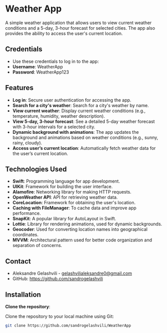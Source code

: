 # Weather App

A simple weather application that allows users to view current weather conditions and a 5-day, 3-hour forecast for selected cities. The app also provides the ability to access the user's current location.

## Credentials 
- Use these credentials to log in to the app:
- **Username**: WeatherApp
- **Password**: WeatherApp123

## Features

- **Log in**: Secure user authentication for accessing the app.
- **Search for a city's weather**: Search for a city's weather by name.
- **View current weather**: Display current weather conditions (e.g., temperature, humidity, weather description).
- **View 5-day, 3-hour forecast**: See a detailed 5-day weather forecast with 3-hour intervals for a selected city.
- **Dynamic background with animations**: The app updates the background and animations based on weather conditions (e.g., sunny, rainy, cloudy).
- **Access user’s current location**: Automatically fetch weather data for the user’s current location.

## Technologies Used

- **Swift**: Programming language for app development.
- **UIKit**: Framework for building the user interface.
- **Alamofire**: Networking library for making HTTP requests.
- **OpenWeather API**: API for retrieving weather data.
- **CoreLocation**: Framework for obtaining the user's location.
- **Caching with FileManager**: To cache data and improve app performance.
- **SnapKit**: A popular library for AutoLayout in Swift.
- **Lottie**: Library for rendering animations, used for dynamic backgrounds.
- **Geocoder**: Used for converting location names into geographical coordinates.
- **MVVM**: Architectural pattern used for better code organization and separation of concerns.

## Contact

- Aleksandre Gelashvili - gelashvilialeksandre0@gmail.com
- GitHub: https://github.com/sandrogelashvili

## Installation

 **Clone the repository**:

   Clone the repository to your local machine using Git:

   ```bash
   git clone https://github.com/sandrogelashvili/WeatherApp
